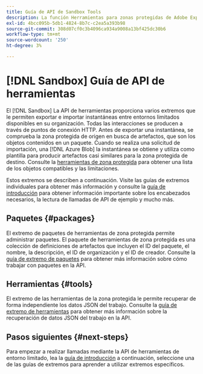 ```yaml
---
title: Guía de API de Sandbox Tools
description: La función Herramientas para zonas protegidas de Adobe Experience Platform permite exportar e importar una instantánea de las configuraciones de las zonas protegidas entre zonas protegidas.
exl-id: 4bcc095b-5db1-4824-8b7c-c2ea5a393b98
source-git-commit: 308d07cf0c3b4096ca934a9008a13bf425dc30b6
workflow-type: tm+mt
source-wordcount: '250'
ht-degree: 3%

---
```


# [!DNL Sandbox] Guía de API de herramientas

El [!DNL Sandbox] La API de herramientas proporciona varios extremos que le permiten exportar e importar instantáneas entre entornos limitados disponibles en su organización. Todas las interacciones se producen a través de puntos de conexión HTTP. Antes de exportar una instantánea, se comprueba la zona protegida de origen en busca de artefactos, que son los objetos contenidos en un paquete. Cuando se realiza una solicitud de importación, una [!DNL Azure Blob] la instantánea se obtiene y utiliza como plantilla para producir artefactos casi similares para la zona protegida de destino. Consulte la [herramientas de zona protegida](../ui/sandbox-tooling.md#objects-supported-for-sandbox-tooling) para obtener una lista de los objetos compatibles y las limitaciones.

Estos extremos se describen a continuación. Visite las guías de extremos individuales para obtener más información y consulte la [guía de introducción](./getting-started.md) para obtener información importante sobre los encabezados necesarios, la lectura de llamadas de API de ejemplo y mucho más.

## Paquetes {#packages}

El extremo de paquetes de herramientas de zona protegida permite administrar paquetes. El paquete de herramientas de zona protegida es una colección de definiciones de artefactos que incluyen el ID del paquete, el nombre, la descripción, el ID de organización y el ID de creador. Consulte la [guía de extremo de paquetes](./packages.md) para obtener más información sobre cómo trabajar con paquetes en la API.

## Herramientas {#tools}

El extremo de las herramientas de la zona protegida le permite recuperar de forma independiente los datos JSON del trabajo. Consulte la [guía de extremo de herramientas](./tools.md) para obtener más información sobre la recuperación de datos JSON del trabajo en la API.

## Pasos siguientes {#next-steps}

Para empezar a realizar llamadas mediante la API de herramientas de entorno limitado, lea la [guía de introducción](./getting-started.md) a continuación, seleccione una de las guías de extremos para aprender a utilizar extremos específicos.

